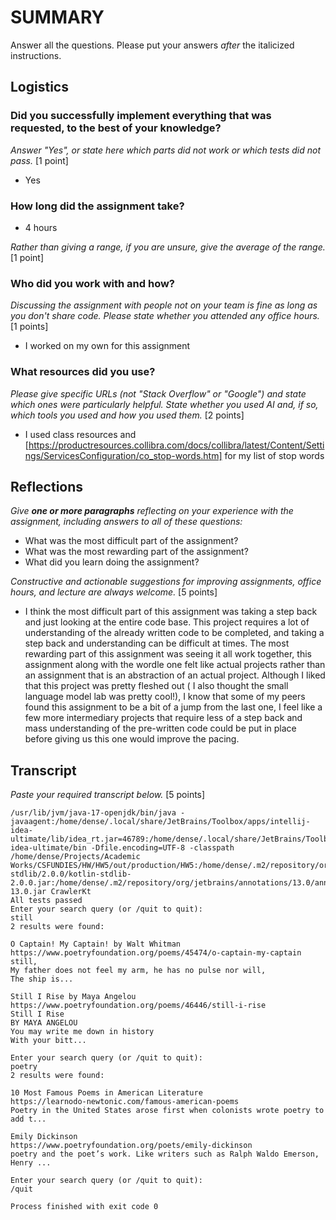 # SUMMARY

Answer all the questions. Please put your answers _after_ the italicized
instructions.

## Logistics

### Did you successfully implement everything that was requested, to the best of your knowledge?

_Answer "Yes", or state here which parts did not work or which tests did not
pass._ [1 point]

- Yes

### How long did the assignment take?

- 4 hours

_Rather than giving a range, if you are unsure, give the average of the range._
[1 point]

### Who did you work with and how?

_Discussing the assignment with people not on your team is fine as long as you
don't share code. Please state whether you attended any office hours._ [1 points]

- I worked on my own for this assignment

### What resources did you use?

_Please give specific URLs (not "Stack Overflow" or "Google") and state which
ones were particularly helpful. State whether you used AI and, if so, which
tools you used and how you used them._ [2 points]

- I used class resources and [https://productresources.collibra.com/docs/collibra/latest/Content/Settings/ServicesConfiguration/co_stop-words.htm] for my list of stop words

## Reflections

_Give **one or more paragraphs** reflecting on your experience with the
assignment, including answers to all of these questions:_

- What was the most difficult part of the assignment?
- What was the most rewarding part of the assignment?
- What did you learn doing the assignment?

_Constructive and actionable suggestions for improving assignments, office
hours, and lecture are always welcome._
[5 points]

- I think the most difficult part of this assignment was taking a step back and just looking at the entire code base. This project requires a lot of understanding of the already written code to be completed, and taking a step back and understanding can be difficult at times. The most rewarding part of this assignment was seeing it all work together, this assignment along with the wordle one felt like actual projects rather than an assignment that is an abstraction of an actual project. Although I liked that this project was pretty fleshed out ( I also thought the small language model lab was pretty cool!), I know that some of my peers found this assignment to be a bit of a jump from the last one, I feel like a few more intermediary projects that require less of a step back and mass understanding of the pre-written code could be put in place before giving us this one would improve the pacing.

## Transcript

_Paste your required transcript below._ [5 points]

```
/usr/lib/jvm/java-17-openjdk/bin/java -javaagent:/home/dense/.local/share/JetBrains/Toolbox/apps/intellij-idea-ultimate/lib/idea_rt.jar=46789:/home/dense/.local/share/JetBrains/Toolbox/apps/intellij-idea-ultimate/bin -Dfile.encoding=UTF-8 -classpath /home/dense/Projects/Academic Works/CSFUNDIES/HW/HW5/out/production/HW5:/home/dense/.m2/repository/org/jetbrains/kotlin/kotlin-stdlib/2.0.0/kotlin-stdlib-2.0.0.jar:/home/dense/.m2/repository/org/jetbrains/annotations/13.0/annotations-13.0.jar CrawlerKt
All tests passed
Enter your search query (or /quit to quit):
still
2 results were found:

O Captain! My Captain! by Walt Whitman
https://www.poetryfoundation.org/poems/45474/o-captain-my-captain
still,
My father does not feel my arm, he has no pulse nor will,
The ship is...

Still I Rise by Maya Angelou
https://www.poetryfoundation.org/poems/46446/still-i-rise
Still I Rise
BY MAYA ANGELOU
You may write me down in history
With your bitt...

Enter your search query (or /quit to quit):
poetry
2 results were found:

10 Most Famous Poems in American Literature
https://learnodo-newtonic.com/famous-american-poems
Poetry in the United States arose first when colonists wrote poetry to add t...

Emily Dickinson
https://www.poetryfoundation.org/poets/emily-dickinson
poetry and the poet’s work. Like writers such as Ralph Waldo Emerson, Henry ...

Enter your search query (or /quit to quit):
/quit

Process finished with exit code 0

```
